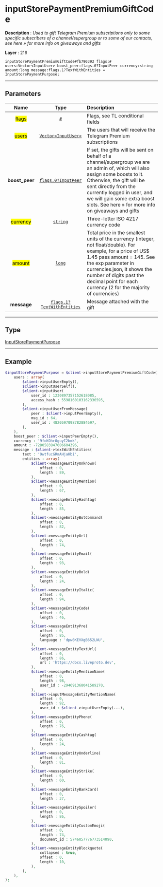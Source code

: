 # inputStorePaymentPremiumGiftCode

**Description** : *Used to gift Telegram Premium subscriptions only to some specific subscribers of a channel/supergroup or to some of our contacts, see here &raquo; for more info on giveaways and gifts*

**Layer** : 216

```tl
inputStorePaymentPremiumGiftCode#fb790393 flags:# users:Vector<InputUser> boost_peer:flags.0?InputPeer currency:string amount:long message:flags.1?TextWithEntities = InputStorePaymentPurpose;
```

---

## Parameters

| Name | Type | Description |
| :---: | :---: | :--- |
| <mark>flags</mark> | [`#`](type/#) | Flags, see TL conditional fields |
| <mark>users</mark> | [`Vector<InputUser>`](type/InputUser) | The users that will receive the Telegram Premium subscriptions |
| **boost_peer** | [`flags.0?InputPeer`](type/InputPeer) | If set, the gifts will be sent on behalf of a channel/supergroup we are an admin of, which will also assign some boosts to it. Otherwise, the gift will be sent directly from the currently logged in user, and we will gain some extra boost slots. See here » for more info on giveaways and gifts |
| <mark>currency</mark> | [`string`](type/string) | Three-letter ISO 4217 currency code |
| <mark>amount</mark> | [`long`](type/long) | Total price in the smallest units of the currency (integer, not float/double). For example, for a price of US$ 1.45 pass amount = 145. See the exp parameter in currencies.json, it shows the number of digits past the decimal point for each currency (2 for the majority of currencies) |
| **message** | [`flags.1?TextWithEntities`](type/TextWithEntities) | Message attached with the gift |

---

## Type

[InputStorePaymentPurpose](type/InputStorePaymentPurpose)

---

## Example

```php
$inputStorePaymentPurpose = $client->inputStorePaymentPremiumGiftCode(
	users : array(
		$client->inputUserEmpty(),
		$client->inputUserSelf(),
		$client->inputUser(
			user_id : 1230897357152618085,
			access_hash : 5598160103162336595,
		),
		$client->inputUserFromMessage(
			peer : $client->inputPeerEmpty(),
			msg_id : 64,
			user_id : 4820597098782884697,
		),
	),
	boost_peer : $client->inputPeerEmpty(),
	currency : '9foKOhr0guyI2bmk',
	amount : -7280583847606604396,
	message : $client->textWithEntities(
		text : '9wtfucGRmAHjaKbi',
		entities : array(
			$client->messageEntityUnknown(
				offset : 0,
				length : 89,
			),
			$client->messageEntityMention(
				offset : 0,
				length : 67,
			),
			$client->messageEntityHashtag(
				offset : 0,
				length : 85,
			),
			$client->messageEntityBotCommand(
				offset : 0,
				length : 82,
			),
			$client->messageEntityUrl(
				offset : 0,
				length : 74,
			),
			$client->messageEntityEmail(
				offset : 0,
				length : 93,
			),
			$client->messageEntityBold(
				offset : 0,
				length : 24,
			),
			$client->messageEntityItalic(
				offset : 0,
				length : 94,
			),
			$client->messageEntityCode(
				offset : 0,
				length : 46,
			),
			$client->messageEntityPre(
				offset : 0,
				length : 85,
				language : 'dpw8KEVXgB652LNU',
			),
			$client->messageEntityTextUrl(
				offset : 0,
				length : 86,
				url : 'https://docs.liveproto.dev',
			),
			$client->messageEntityMentionName(
				offset : 0,
				length : 98,
				user_id : -294691368041589270,
			),
			$client->inputMessageEntityMentionName(
				offset : 0,
				length : 92,
				user_id : $client->inputUserEmpty(...),
			),
			$client->messageEntityPhone(
				offset : 0,
				length : 76,
			),
			$client->messageEntityCashtag(
				offset : 0,
				length : 24,
			),
			$client->messageEntityUnderline(
				offset : 0,
				length : 81,
			),
			$client->messageEntityStrike(
				offset : 0,
				length : 60,
			),
			$client->messageEntityBankCard(
				offset : 0,
				length : 37,
			),
			$client->messageEntitySpoiler(
				offset : 0,
				length : 86,
			),
			$client->messageEntityCustomEmoji(
				offset : 0,
				length : 74,
				document_id : 5746057776773514090,
			),
			$client->messageEntityBlockquote(
				collapsed : true,
				offset : 0,
				length : 10,
			),
		),
	),
);
```